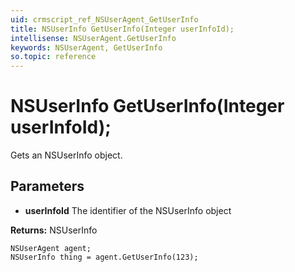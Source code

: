 ```yaml
---
uid: crmscript_ref_NSUserAgent_GetUserInfo
title: NSUserInfo GetUserInfo(Integer userInfoId);
intellisense: NSUserAgent.GetUserInfo
keywords: NSUserAgent, GetUserInfo
so.topic: reference
---
```


# NSUserInfo GetUserInfo(Integer userInfoId);

Gets an NSUserInfo object.

## Parameters

* **userInfoId** The identifier of the NSUserInfo object

**Returns:** NSUserInfo

```crmscript
NSUserAgent agent;
NSUserInfo thing = agent.GetUserInfo(123);
```

